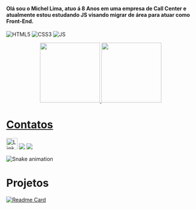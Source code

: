 #### Olá sou o Michel Lima, atuo á 8 Anos em uma empresa de Call Center e atualmente estou estudando JS visando migrar de área para atuar como Front-End. 

![HTML5](https://img.shields.io/badge/HTML5-E34F26?style=for-the-badge&logo=html5&logoColor=white)
![CSS3](https://img.shields.io/badge/CSS3-1572B6?style=for-the-badge&logo=css3&logoColor=white)
![JS](https://img.shields.io/badge/JavaScript-323330?style=for-the-badge&logo=javascript&logoColor=F7DF1E) 

<div align="center">
  <a href="https://github.com/Michel-LlMA">
  <img height="160em" src="https://github-readme-stats.vercel.app/api?username=Michel-LlMA&show_icons=true&theme=dark&include_all_commits=true&count_private=true"/>
  <img height="160em" src="https://github-readme-stats.vercel.app/api/top-langs/?username=Michel-LlMA&layout=compact&langs_count=7&theme=dark"/>
</div>
  
# Contatos

<div>

[<img src='https://img.shields.io/badge/LinkedIn-0077B5?style=for-the-badge&logo=linkedin&logoColor=white' alt='Linkedin' height='30'>](linkedin.com/in/michel-lima-b28210248)
<a href = "mailto:michellima.dev@gmail.com"><img src="https://img.shields.io/badge/-Gmail-%23333?style=for-the-badge&logo=gmail&logoColor=white" target="_blank"></a>
<a href="https://instagram.com/michel.limaa" target="_blank"><img src="https://img.shields.io/badge/-Instagram-%23E4405F?style=for-the-badge&logo=instagram&logoColor=white" target="_blank"></a>

</div>

![Snake animation](https://github.com/Michel-LlMA/Michel-LlMA/blob/output/github-contribution-grid-snake.svg)

# Projetos

[![Readme Card](https://github-readme-stats.vercel.app/api/pin/?username=Michel-LlMA&repo=projeto-pokemon-mapdev)](https://github.com/anuraghazra/github-readme-stats)
